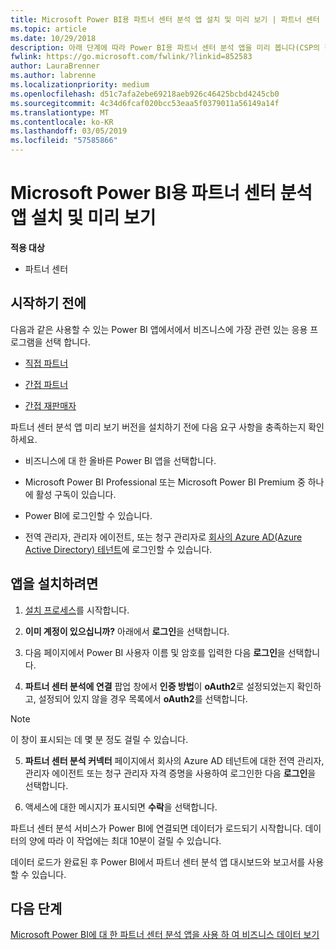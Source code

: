 ```yaml
---
title: Microsoft Power BI용 파트너 센터 분석 앱 설치 및 미리 보기 | 파트너 센터
ms.topic: article
ms.date: 10/29/2018
description: 아래 단계에 따라 Power BI용 파트너 센터 분석 앱을 미리 봅니다(CSP의 직접 파트너용).b
fwlink: https://go.microsoft.com/fwlink/?linkid=852583
author: LauraBrenner
ms.author: labrenne
ms.localizationpriority: medium
ms.openlocfilehash: d51c7afa2ebe69218aeb926c46425bcbd4245cb0
ms.sourcegitcommit: 4c34d6fcaf020bcc53eaa5f0379011a56149a14f
ms.translationtype: MT
ms.contentlocale: ko-KR
ms.lasthandoff: 03/05/2019
ms.locfileid: "57585866"
---
```

# <a name="install-and-preview-the-partner-center-analytics-app-for-microsoft-power-bi"></a>Microsoft Power BI용 파트너 센터 분석 앱 설치 및 미리 보기

**적용 대상**

- 파트너 센터

## <a name="before-you-begin"></a>시작하기 전에

다음과 같은 사용할 수 있는 Power BI 앱에서에서 비즈니스에 가장 관련 있는 응용 프로그램을 선택 합니다.
- [직접 파트너](https://app.powerbi.com/groups/me/getdata/services/direct-providers-partner-analytics)

- [간접 파트너](https://app.powerbi.com/groups/me/getdata/services/indirect-providers-partner-analytics)

- [간접 재판매자](https://app.powerbi.com/groups/me/getdata/services/indirect-seller-partner-analytics)

파트너 센터 분석 앱 미리 보기 버전을 설치하기 전에 다음 요구 사항을 충족하는지 확인하세요.

- 비즈니스에 대 한 올바른 Power BI 앱을 선택합니다.

- Microsoft Power BI Professional 또는 Microsoft Power BI Premium 중 하나에 활성 구독이 있습니다.

- Power BI에 로그인할 수 있습니다.

- 전역 관리자, 관리자 에이전트, 또는 청구 관리자로 [회사의 Azure AD(Azure Active Directory) 테넌트](azure-active-directory-tenants-and-partner-center.md)에 로그인할 수 있습니다.

## <a name="to-install-the-app"></a>앱을 설치하려면

1. [설치 프로세스](https://app.powerbi.com/getdata/services/partneranalytics?cpcode=PartnerCenterAnalytics&getDataForceConnect=true&alwaysPromptForContentProviderCreds=true)를 시작합니다.

2. **이미 계정이 있으십니까?** 아래에서 **로그인**을 선택합니다. 

3. 다음 페이지에서 Power BI 사용자 이름 및 암호를 입력한 다음 **로그인**을 선택합니다. 

4. **파트너 센터 분석에 연결** 팝업 창에서 **인증 방법**이 **oAuth2**로 설정되었는지 확인하고, 설정되어 있지 않을 경우 목록에서 **oAuth2**를 선택합니다. 

> [!NOTE]  
>  이 창이 표시되는 데 몇 분 정도 걸릴 수 있습니다.

5. **파트너 센터 분석 커넥터** 페이지에서 회사의 Azure AD 테넌트에 대한 전역 관리자, 관리자 에이전트 또는 청구 관리자 자격 증명을 사용하여 로그인한 다음 **로그인**을 선택합니다.
 
6. 액세스에 대한 메시지가 표시되면 **수락**을 선택합니다. 

파트너 센터 분석 서비스가 Power BI에 연결되면 데이터가 로드되기 시작합니다. 데이터의 양에 따라 이 작업에는 최대 10분이 걸릴 수 있습니다. 

데이터 로드가 완료된 후 Power BI에서 파트너 센터 분석 앱 대시보드와 보고서를 사용할 수 있습니다.

## <a name="next-steps"></a>다음 단계

[Microsoft Power BI에 대 한 파트너 센터 분석 앱을 사용 하 여 비즈니스 데이터 보기](power-bi-app-for-direct-partners-use.md)
